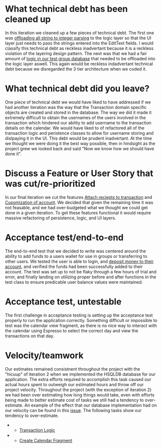 What technical debt has been cleaned up
========================================

In this iteration we cleaned up a few pieces of technical debt. The first one was [offloading all string to integer parsing](https://code.cs.umanitoba.ca/3350-winter-2021-a01/weBudget/-/commit/7bf6cdb730184528e4a6cb86b5b30bb9df6ab35d) to the logic layer so that the UI layer just needs to pass the strings entered into the EditText fields. I would classify this technical debt as reckless inadvertant because it is a reckless violation of the layering design pattern. The next was that we had a fair amount of [logic in our test group database](https://code.cs.umanitoba.ca/3350-winter-2021-a01/weBudget/-/commit/8026a9cf8756affa1b51705d2401a8e330aad0b0) that needed to be offloaded into the logic layer aswell. This again would be reckless indadvertant technical debt because we disregarded the 3 tier architecture when we coded it.


What technical debt did you leave?
==================================

One piece of technical debt we would have liked to have addressed if we had another iteration was the way that the Transaction domain specific objects are created and stored in the database. The way we did it made it extremely difficult to obtain the usernames of the users involved in the transaction which hindered our ability to add username to the transaction details on the calendar. We would have liked to of refactored all of the transaction logic and peristence classes to allow for username storing and dislpaying it in the UI. This debt would be prudent inadvertant. At the time we thought we were doing it the best way possible, then in hindsight as the project grew we looked back and said "Now we know how we should have done it".

Discuss a Feature or User Story that was cut/re-prioritized
============================================

In our final iteration we cut the features [Attach reciepts to transaction](https://code.cs.umanitoba.ca/3350-winter-2021-a01/weBudget/-/issues/10) and [Cusomization of account](https://code.cs.umanitoba.ca/3350-winter-2021-a01/weBudget/-/issues/11). We decided that given the remaining time it was not feasable, and we had over-budgeted what we thought we could get done in a given iteration. To get these features functional it would require massive refactoring of persistence, logic, and UI layers.

Acceptance test/end-to-end
==========================

The end-to-end test that we decided to write was centered around the ability to add funds to a users wallet for use in groups or transferring to other users. We tested the user is able to login, and [deposit money to their account](https://code.cs.umanitoba.ca/3350-winter-2021-a01/weBudget/-/blob/develop/app/src/androidTest/java/com/comp3350/webudget/WalletTest.java), and verified the funds had been successfully added to their account. The test was set up to not be flaky through a few hours of trial and error, and finally landing on utilizing proper before and after functions in the test class to ensure predicable user balance values were maintained. 


Acceptance test, untestable
===============

The first challenge in acceptance testing is setting up the acceptance test properly to run the application correctly. Something difficult or impossible to test was the calendar view fragment, as there is no nice way to interact with the calendar using Espresso to select the correct day and view the transactions on that day.


Velocity/teamwork
=================

Our estimates remained consistnent throughout the project with the "hicuup" of iteration 2 when we implemented the HSQLDB database for our application. The extra efforts required to accomplish this task caused our actual hours spent to outweigh our estimated hours and throw off our project velocity. Throughout the project (with the exception of iteration 2) we had been over estimating how long things would take, even with efforts being made to better estimate cost of tasks we still had a tendency to over-estimate. An example of the effect that our database implementation had on our velocity can be found in this [issue](https://code.cs.umanitoba.ca/3350-winter-2021-a01/weBudget/-/issues/33). The following tasks show our tendency to over-estimate.
- - [Transaction Logic](https://code.cs.umanitoba.ca/3350-winter-2021-a01/weBudget/-/issues/57)
- - [Create Calendar Fragment](https://code.cs.umanitoba.ca/3350-winter-2021-a01/weBudget/-/issues/40)
 
